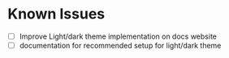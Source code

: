# Known Issues

- [ ] Improve Light/dark theme implementation on docs website
- [ ] documentation for recommended setup for light/dark theme
